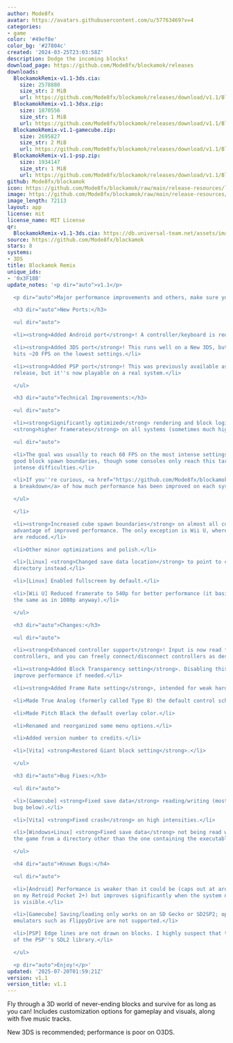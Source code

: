 ```yaml
---
author: Mode8fx
avatar: https://avatars.githubusercontent.com/u/57763469?v=4
categories:
- game
color: '#49ef8e'
color_bg: '#27804c'
created: '2024-03-25T23:03:58Z'
description: Dodge the incoming blocks!
download_page: https://github.com/Mode8fx/blockamok/releases
downloads:
  BlockamokRemix-v1.1-3ds.cia:
    size: 2578880
    size_str: 2 MiB
    url: https://github.com/Mode8fx/blockamok/releases/download/v1.1/BlockamokRemix-v1.1-3ds.cia
  BlockamokRemix-v1.1-3dsx.zip:
    size: 1870556
    size_str: 1 MiB
    url: https://github.com/Mode8fx/blockamok/releases/download/v1.1/BlockamokRemix-v1.1-3dsx.zip
  BlockamokRemix-v1.1-gamecube.zip:
    size: 2695827
    size_str: 2 MiB
    url: https://github.com/Mode8fx/blockamok/releases/download/v1.1/BlockamokRemix-v1.1-gamecube.zip
  BlockamokRemix-v1.1-psp.zip:
    size: 1934147
    size_str: 1 MiB
    url: https://github.com/Mode8fx/blockamok/releases/download/v1.1/BlockamokRemix-v1.1-psp.zip
github: Mode8fx/blockamok
icon: https://github.com/Mode8fx/blockamok/raw/main/release-resources/logo_icon_48.png
image: https://github.com/Mode8fx/blockamok/raw/main/release-resources/banner_3ds.png
image_length: 72113
layout: app
license: mit
license_name: MIT License
qr:
  BlockamokRemix-v1.1-3ds.cia: https://db.universal-team.net/assets/images/qr/blockamokremix-v1-1-3ds-cia.png
source: https://github.com/Mode8fx/blockamok
stars: 8
systems:
- 3DS
title: Blockamok Remix
unique_ids:
- '0x3F18B'
update_notes: '<p dir="auto">v1.1</p>

  <p dir="auto">Major performance improvements and others, make sure you update!</p>

  <h3 dir="auto">New Ports:</h3>

  <ul dir="auto">

  <li><strong>Added Android port</strong>! A controller/keyboard is required.</li>

  <li><strong>Added 3DS port</strong>! This runs well on a New 3DS, but O3DS only
  hits ~20 FPS on the lowest settings.</li>

  <li><strong>Added PSP port</strong>! This was previously available as an experimental
  release, but it''s now playable on a real system.</li>

  </ul>

  <h3 dir="auto">Technical Improvements:</h3>

  <ul dir="auto">

  <li><strong>Significantly optimized</strong> rendering and block logic. This means
  <strong>higher framerates</strong> on all systems (sometimes much higher)!

  <ul dir="auto">

  <li>The goal was usually to reach 60 FPS on the most intense settings while maintaining
  good block spawn boundaries, though some consoles only reach this target on less
  intense difficulties.</li>

  <li>If you''re curious, <a href="https://github.com/Mode8fx/blockamok/blob/main/Console%20Performance%20Metrics%20v1.0%20to%20v1.1.png">here''s
  a breakdown</a> of how much performance has been improved on each system.</li>

  </ul>

  </li>

  <li><strong>Increased cube spawn boundaries</strong> on almost all consoles to take
  advantage of improved performance. The only exception is Wii U, where boundaries
  are reduced.</li>

  <li>Other minor optimizations and polish.</li>

  <li>[Linux] <strong>Changed save data location</strong> to point to current executable
  directory instead.</li>

  <li>[Linux] Enabled fullscreen by default.</li>

  <li>[Wii U] Reduced framerate to 540p for better performance (it basically looks
  the same as in 1080p anyway).</li>

  </ul>

  <h3 dir="auto">Changes:</h3>

  <ul dir="auto">

  <li><strong>Enhanced controller support</strong>! Input is now read from all connected
  controllers, and you can freely connect/disconnect controllers as desired.</li>

  <li><strong>Added Block Transparency setting</strong>. Disabling this can <em>slightly</em>
  improve performance if needed.</li>

  <li><strong>Added Frame Rate setting</strong>, intended for weak hardware.</li>

  <li>Made True Analog (formerly called Type B) the default control scheme.</li>

  <li>Made Pitch Black the default overlay color.</li>

  <li>Renamed and reorganized some menu options.</li>

  <li>Added version number to credits.</li>

  <li>[Vita] <strong>Restored Giant block setting</strong>.</li>

  </ul>

  <h3 dir="auto">Bug Fixes:</h3>

  <ul dir="auto">

  <li>[Gamecube] <strong>Fixed save data</strong> reading/writing (mostly; see known
  bug below).</li>

  <li>[Vita] <strong>Fixed crash</strong> on high intensities.</li>

  <li>[Windows+Linux] <strong>Fixed save data</strong> not being read when you run
  the game from a directory other than the one containing the executable.</li>

  </ul>

  <h4 dir="auto">Known Bugs:</h4>

  <ul dir="auto">

  <li>[Android] Performance is weaker than it could be (caps out at around 45 FPS
  on my Retroid Pocket 2+) but improves significantly when the system navigation bar
  is visible.</li>

  <li>[Gamecube] Saving/loading only works on an SD Gecko or SD2SP2; optical drive
  emulators such as FlippyDrive are not supported.</li>

  <li>[PSP] Edge lines are not drawn on blocks. I highly suspect that this is a limitation
  of the PSP''s SDL2 library.</li>

  </ul>

  <p dir="auto">Enjoy!</p>'
updated: '2025-07-20T01:59:21Z'
version: v1.1
version_title: v1.1
---
```

Fly through a 3D world of never-ending blocks and survive for as long as you can! Includes customization options for gameplay and visuals, along with five music tracks.

New 3DS is recommended; performance is poor on O3DS.